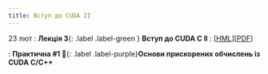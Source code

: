 ```yaml
---
title: Вступ до CUDA II
---
```


23 лют
: **Лекція 3**{: .label .label-green } **Вступ до CUDA C II**
  : [[HML](https://ykochura.github.io/ac-kpi/?p=lecture3.md#1)][[PDF](https://ykochura.github.io/ac-kpi/pdf/lecture3.pdf)]


: **Практична #1 🔨**{: .label .label-purple}**Основи прискорених обчислень із CUDA C/C++**

